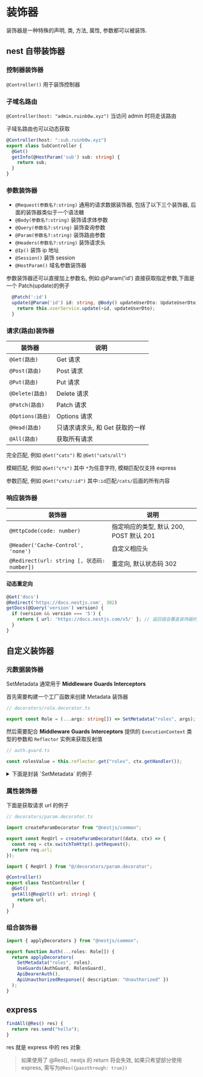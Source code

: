 # 装饰器

装饰器是一种特殊的声明, 类, 方法, 属性, 参数都可以被装饰.

## nest 自带装饰器

### 控制器装饰器

`@Controller()` 用于装饰控制器

### 子域名路由

`@Controller(host: "admin.ruinb0w.xyz")` 当访问 admin 时将走该路由

子域名路由也可以动态获取

```ts
@Controller(host: ":sub.ruinb0w.xyz")
export class SubController {
  @Get()
  getInfo(@HostParam('sub') sub: string) {
    return sub;
  }
}

```

### 参数装饰器

- `@Request(参数名?:string)` 通用的请求数据装饰器, 包括了以下三个装饰器, 后面的装饰器类似于一个语法糖
- `@Body(参数名?:string)` 装饰请求体参数
- `@Query(参数名?:string)` 装饰查询参数
- `@Param(参数名?:string)` 装饰路由参数
- `@Headers(参数名?:string)` 装饰请求头
- `@Ip()` 装饰 ip 地址
- `@Session()` 装饰 session
- `@HostParam()` 域名参数装饰器

参数装饰器还可以直接加上参数名, 例如:@Param('id') 直接获取指定参数,下面是一个 Patch(update)的例子

```ts
  @Patch(':id')
  update(@Param('id') id: string, @Body() updateUserDto: UpdateUserDto) {
    return this.userService.update(+id, updateUserDto);
  }
```

### 请求(路由)装饰器

| 装饰器           | 说明                            |
| ---------------- | ------------------------------- |
| `@Get(路由)`     | Get 请求                        |
| `@Post(路由)`    | Post 请求                       |
| `@Put(路由)`     | Put 请求                        |
| `@Delete(路由)`  | Delete 请求                     |
| `@Patch(路由)`   | Patch 请求                      |
| `@Options(路由)` | Options 请求                    |
| `@Head(路由)`    | 只请求请求头, 和 Get 获取的一样 |
| `@All(路由)`     | 获取所有请求                    |

完全匹配, 例如 `@Get("cats")` 和 `@Get("cats/all")`

模糊匹配, 例如 `@Get("c*s")` 其中 `*`为任意字符, 模糊匹配仅支持 express

参数匹配, 例如 `@Get("cats/:id")` 其中`:id`匹配`/cats/`后面的所有内容

### 响应装饰器

| 装饰器                                      | 说明                                    |
| ------------------------------------------- | --------------------------------------- |
| `@HttpCode(code: number)`                   | 指定响应的类型, 默认 200, POST 默认 201 |
| `@Header('Cache-Control', 'none')`          | 自定义相应头                            |
| `@Redirect(url: string [, 状态码: number])` | 重定向, 默认状态码 302                  |

#### 动态重定向

```ts
@Get('docs')
@Redirect('https://docs.nestjs.com', 302)
getDocs(@Query('version') version) {
  if (version && version === '5') {
    return { url: 'https://docs.nestjs.com/v5/' }; // 返回值会覆盖装饰器的参数
  }
}

```

## 自定义装饰器

### 元数据装饰器

SetMetadata 通常用于 **Middleware** **Guards** **Interceptors**

首先需要构建一个工厂函数来创建 Metadata 装饰器

```ts
// decorators/role.decorator.ts

export const Role = (...args: string[]) => SetMetadata("roles", args);
```

然后需要配合 **Middleware** **Guards** **Interceptors** 提供的 `ExecutionContext` 类型的参数和 `Reflector` 实例来获取反射值

```ts
// auth.guard.ts

const rolesValue = this.reflector.get("roles", ctx.getHandler());
```

<details>
<summary>
下面是封装 `SetMetadata` 的例子
</summary>

```ts
// decorators/role.decorator.ts

export const Role = (...args: string[]) => SetMetadata("roles", args);
```

```ts
import { Role } from "@/decorators/role.decorator";
import { Controller, UseGuards, SetMetadata } from "@nestjs/common";
import { GuardGuard } from "@/guard.guard";

@Controller("tryGuard")
@UseGuards(GuardGuard)
export class TryGuardController {
  @Get()
  @Role("admin")
  findAll() {
    return this.guardService.findAll();
  }
}
```

```ts
import { CanActivate, ExecutionContext, Injectable } from "@nestjs/common";
import { Observable } from "rxjs";
import { Reflector } from "@nestjs/core";

@Injectable()
export class GuardGuard implements CanActivate {
  constructor(private readonly reflector: Reflector) {}

  canActivate(context: ExecutionContext): boolean | Promise<boolean> | Observable<boolean> {
    // 通过反射的形式获取metadata
    const roles = this.reflector.get("roles", context.getHandler());
    const req = context.switchToHttp().getRequest();
    return roles.includes(req.query.role);
  }
}
```

</details>

### 属性装饰器

下面是获取请求 url 的例子

```ts
// decorators/param.decorator.ts

import createParamDecorator from "@nestjs/common";

export const ReqUrl = createParamDecorator((data, ctx) => {
  const req = ctx.switchToHttp().getRequest();
  return req.url;
});
```

```ts
import { ReqUrl } from "@/decorators/param.decorator";

@Controller()
export class TestController {
  @Get()
  getAll(@ReqUrl() url: string) {
    return url;
  }
}
```

### 组合装饰器

```ts
import { applyDecorators } from "@nestjs/common";

export function Auth(...roles: Role[]) {
  return applyDecorators(
    SetMetadata("roles", roles),
    UseGuards(AuthGuard, RolesGuard),
    ApiBearerAuth(),
    ApiUnauthorizedResponse({ description: "Unauthorized" })
  );
}
```

## express

```ts
findAll(@Res() res) {
  return res.send("hello");
}
```

res 就是 express 中的 res 对象

> 如果使用了 @Res(), nestjs 的 return 将会失效, 如果只希望部分使用 express, 需写为`@Res({passthrough: true})`
